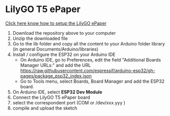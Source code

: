 # LilyGO T5 ePaper

[Click here know how to setup the LilyGO ePaper](https://github.com/Xinyuan-LilyGO/LilyGo-T5-Epaper-Series)

1. Download the repository above to your computer
2. Unzip the downloaded file
3. Go to the lib folder and copy all the content to your Arduino folder library (in general Documents/Arduino/libraries)
4. Install / configure the ESP32 on your Arduino IDE
    * On Arduino IDE, go to Preferences, edit the field "Additional Boards Manager URLs:" and add the URL 
https://raw.githubusercontent.com/espressif/arduino-esp32/gh-pages/package_esp32_index.json
    * Go to Tools menu, select Boards, Board Manager and add the ESP32 board.
5. On Arduino IDE, select __ESP32 Dev Module__
6. Connect the LilyGO T5 ePaper board
6. select the correspondent port (COM<x> or /dev/xxx.yyy )
7. compile and upload the sketch

